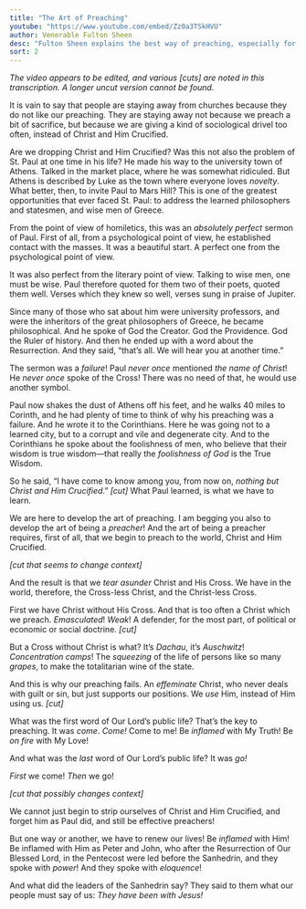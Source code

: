 ```yaml
---
title: "The Art of Preaching"
youtube: "https://www.youtube.com/embed/Zz0a3TSkHVU"
author: Venerable Fulton Sheen
desc: "Fulton Sheen explains the best way of preaching, especially for priests."
sort: 2
---
```


*The video appears to be edited, and various \[cuts\] are noted in this transcription. A longer uncut version cannot be found.*

It is vain to say that people are staying away from churches because they do not like our preaching. They are staying away not because we preach a bit of sacrifice, but because we are giving a kind of sociological drivel too often, instead of Christ and Him Crucified.

Are we dropping Christ and Him Crucified? Was this not also the problem of St. Paul at one time in his life? He made his way to the university town of Athens. Talked in the market place, where he was somewhat ridiculed. But Athens is described by Luke as the town where everyone loves *novelty*. What better, then, to invite Paul to Mars Hill? This is one of the greatest opportunities that ever faced St. Paul: to address the learned philosophers and statesmen, and wise men of Greece.

From the point of view of homiletics, this was an *absolutely perfect* sermon of Paul. First of all, from a psychological point of view, he established contact with the masses. It was a beautiful start. A perfect one from the psychological point of view.

It was also perfect from the literary point of view. Talking to wise men, one must be wise. Paul therefore quoted for them two of their poets, quoted them well. Verses which they knew so well, verses sung in praise of Jupiter.

Since many of those who sat about him were university professors, and were the inheritors of the great philosophers of Greece, he became philosophical. And he spoke of God the Creator. God the Providence. God the Ruler of history. And then he ended up with a word about the Resurrection. And they said, “that’s all. We will hear you at another time.”

The sermon was a *failure*! Paul *never once* mentioned *the name of Christ*! He *never once* spoke of the Cross! There was no need of that, he would use another symbol.

Paul now shakes the dust of Athens off his feet, and he walks 40 miles to Corinth, and he had plenty of time to think of why his preaching was a failure. And he wrote it to the Corinthians. Here he was going not to a learned city, but to a corrupt and vile and degenerate city. And to the Corinthians he spoke about the foolishness of men, who believe that their wisdom is true wisdom—that really the *foolishness of God* is the True Wisdom.

So he said, “I have come to know among you, from now on, *nothing but Christ and Him Crucified*.” *\[cut\]* What Paul learned, is what we have to learn.

We are here to develop the art of preaching. I am begging you also to develop the art of being a *preacher*! And the art of being a preacher requires, first of all, that we begin to preach to the world, Christ and Him Crucified.

*\[cut that seems to change context\]*

And the result is that we *tear asunder* Christ and His Cross. We have in the world, therefore, the Cross-less Christ, and the Christ-less Cross.

First we have Christ without His Cross. And that is too often a Christ which we preach. *Emasculated*! *Weak*! A defender, for the most part, of political or economic or social doctrine. *\[cut\]*

But a Cross without Christ is what? It’s *Dachau*, it’s *Auschwitz*! *Concentration camps*! The *squeezing* of the life of persons like so many *grapes*, to make the totalitarian wine of the state.

And this is why our preaching fails. An *effeminate* Christ, who never deals with guilt or sin, but just supports our positions. We *use* Him, instead of Him using us. *\[cut\]*

What was the first word of Our Lord’s public life? That’s the key to preaching. It was *come*. *Come!* Come to me! Be *inflamed* with My Truth! Be *on fire* with My Love!

And what was the *last* word of Our Lord’s public life? It was *go!*

*First* we come! *Then* we go!

*\[cut that possibly changes context\]*

We cannot just begin to strip ourselves of Christ and Him Crucified, and forget him as Paul did, and still be effective preachers!

But one way or another, we have to renew our lives! Be *inflamed* with Him! Be inflamed with Him as Peter and John, who after the Resurrection of Our Blessed Lord, in the Pentecost were led before the Sanhedrin, and they spoke with *power*! And they spoke with *eloquence*!

And what did the leaders of the Sanhedrin say? They said to them what our people must say of us: *They have been with Jesus!*
